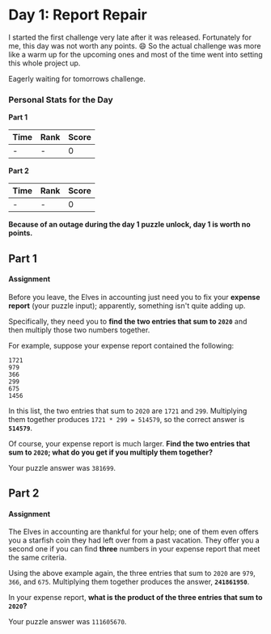 ﻿# Day 1: Report Repair
I started the first challenge very late after it was released. Fortunately for me, this day was not worth any points. :smile: So the actual challenge was more like a warm up for the upcoming ones and most of the time went into setting this whole project up.

Eagerly waiting for tomorrows challenge.

### Personal Stats for the Day
**Part 1**

 Time                  | Rank | Score 
-----------------------|------|-------
         -             | - | 0     

**Part 2**

 Time                  | Rank | Score 
-----------------------|------|-------
         -             | - | 0     

**Because of an outage during the day 1 puzzle unlock, day 1 is worth no points.**

## Part 1
#### Assignment
Before you leave, the Elves in accounting just need you to fix your **expense report** (your puzzle input); apparently, something isn't quite adding up.

Specifically, they need you to **find the two entries that sum to `2020`** and then multiply those two numbers together.

For example, suppose your expense report contained the following:

    1721
    979
    366
    299
    675
    1456

In this list, the two entries that sum to `2020` are `1721` and `299`. Multiplying them together produces `1721 * 299 = 514579`, so the correct answer is **`514579`**.

Of course, your expense report is much larger. **Find the two entries that sum to `2020`; what do you get if you multiply them together?**

Your puzzle answer was `381699`.

## Part 2
#### Assignment
The Elves in accounting are thankful for your help; one of them even offers you a starfish coin they had left over from a past vacation. They offer you a second one if you can find **three** numbers in your expense report that meet the same criteria.

Using the above example again, the three entries that sum to `2020` are `979`, `366`, and `675`. Multiplying them together produces the answer, **`241861950`**.

In your expense report, **what is the product of the three entries that sum to `2020`?**

Your puzzle answer was `111605670`.